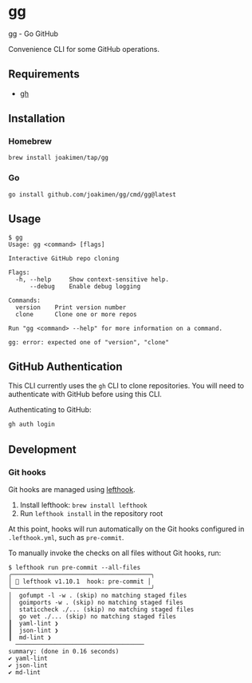 # gg

gg - Go GitHub

Convenience CLI for some GitHub operations.

## Requirements

- [gh](https://cli.github.com/)

## Installation

### Homebrew

```shell
brew install joakimen/tap/gg
```

### Go

```shell
go install github.com/joakimen/gg/cmd/gg@latest
```

## Usage

```shell
$ gg
Usage: gg <command> [flags]

Interactive GitHub repo cloning

Flags:
  -h, --help     Show context-sensitive help.
      --debug    Enable debug logging

Commands:
  version    Print version number
  clone      Clone one or more repos

Run "gg <command> --help" for more information on a command.

gg: error: expected one of "version", "clone"
```

## GitHub Authentication

This CLI currently uses the `gh` CLI to clone repositories. You will need to authenticate with GitHub before using this CLI.

Authenticating to GitHub:

```bash
gh auth login
```

## Development

### Git hooks

Git hooks are managed using [lefthook](https://github.com/evilmartians/lefthook).

1. Install lefthook: `brew install lefthook`
2. Run `lefthook install` in the repository root

At this point, hooks will run automatically on the Git hooks configured in `.lefthook.yml`, such as `pre-commit`.

To manually invoke the checks on all files without Git hooks, run:

```shell
$ lefthook run pre-commit --all-files
╭───────────────────────────────────────╮
│ 🥊 lefthook v1.10.1  hook: pre-commit │
╰───────────────────────────────────────╯
│  gofumpt -l -w . (skip) no matching staged files
│  goimports -w . (skip) no matching staged files
│  staticcheck ./... (skip) no matching staged files
│  go vet ./... (skip) no matching staged files
┃  yaml-lint ❯
┃  json-lint ❯
┃  md-lint ❯
  ────────────────────────────────────
summary: (done in 0.16 seconds)
✔️ yaml-lint
✔️ json-lint
✔️ md-lint
```
